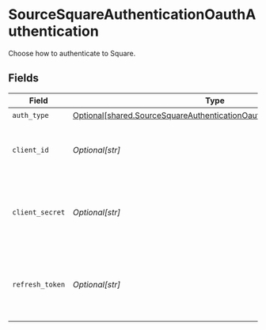 # SourceSquareAuthenticationOauthAuthentication

Choose how to authenticate to Square.


## Fields

| Field                                                                                                                                                      | Type                                                                                                                                                       | Required                                                                                                                                                   | Description                                                                                                                                                |
| ---------------------------------------------------------------------------------------------------------------------------------------------------------- | ---------------------------------------------------------------------------------------------------------------------------------------------------------- | ---------------------------------------------------------------------------------------------------------------------------------------------------------- | ---------------------------------------------------------------------------------------------------------------------------------------------------------- |
| `auth_type`                                                                                                                                                | [Optional[shared.SourceSquareAuthenticationOauthAuthenticationAuthType]](undefined/models/shared/sourcesquareauthenticationoauthauthenticationauthtype.md) | :heavy_check_mark:                                                                                                                                         | N/A                                                                                                                                                        |
| `client_id`                                                                                                                                                | *Optional[str]*                                                                                                                                            | :heavy_check_mark:                                                                                                                                         | The Square-issued ID of your application                                                                                                                   |
| `client_secret`                                                                                                                                            | *Optional[str]*                                                                                                                                            | :heavy_check_mark:                                                                                                                                         | The Square-issued application secret for your application                                                                                                  |
| `refresh_token`                                                                                                                                            | *Optional[str]*                                                                                                                                            | :heavy_check_mark:                                                                                                                                         | A refresh token generated using the above client ID and secret                                                                                             |